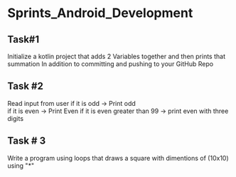 # Sprints_Android_Development


## Task#1 
Initialize  a kotlin project that
adds 2 Variables together and then prints that summation
In addition to committing and pushing to  your GitHub Repo

## Task #2
Read input from user
if it is odd -> Print odd  
if it is even -> Print Even
if it is  even greater than 99 -> print even with three digits
 
## Task # 3
 Write a program using loops that draws a square with dimentions of (10x10) using "*"
 
 
